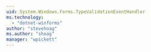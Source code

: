 ```yaml
---
uid: System.Windows.Forms.TypeValidationEventHandler
ms.technology: 
  - "dotnet-winforms"
author: "stevehoag"
ms.author: "shoag"
manager: "wpickett"
---
```

